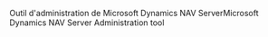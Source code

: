 <span data-ttu-id="cff8c-101">Outil d'administration de Microsoft Dynamics NAV Server</span><span class="sxs-lookup"><span data-stu-id="cff8c-101">Microsoft Dynamics NAV Server Administration tool</span></span>